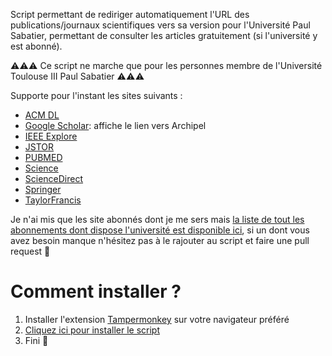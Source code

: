 Script permettant de rediriger automatiquement l'URL des publications/journaux scientifiques vers sa version pour l'Université Paul Sabatier, permettant de consulter les articles gratuitement (si l'université y est abonné).

⚠️⚠️⚠️ Ce script ne marche que pour les personnes membre de l'Université Toulouse III Paul Sabatier ⚠️⚠️⚠️

Supporte pour l'instant les sites suivants :
- [ACM DL](https://dl.acm.org/)
- [Google Scholar](https://scholar.google.com/): affiche le lien vers Archipel
- [IEEE Explore](https://ieeexplore.ieee.org/)
- [JSTOR](https://www.jstor.org/)
- [PUBMED](https://pubmed.ncbi.nlm.nih.gov/)
- [Science](https://www.science.org/)
- [ScienceDirect](https://www.sciencedirect.com/)
- [Springer](https://link.springer.com/)
- [TaylorFrancis](https://www.taylorfrancis.com)

Je n'ai mis que les site abonnés dont je me sers mais [la liste de tout les abonnements dont dispose l'université est disponible ici](https://bibliotheques.univ-tlse3.fr/search?q=&l=0&beanKey=150bfcee-1f87-11e7-a0e0-b753bedc[…]=&types=lien&limit=24&s=LABEL_ASC&site=3041438635082153), si un dont vous avez besoin manque n'hésitez pas à le rajouter au script et faire une pull request 🙂

# Comment installer ?
1. Installer l'extension [Tampermonkey](https://www.tampermonkey.net/) sur votre navigateur préféré
2. [Cliquez ici pour installer le script](https://github.com/AxelCarayon/publicationsUnlock4UPS/raw/main/publication_URL_to_UPS_URL.user.js)
3. Fini 🙂
